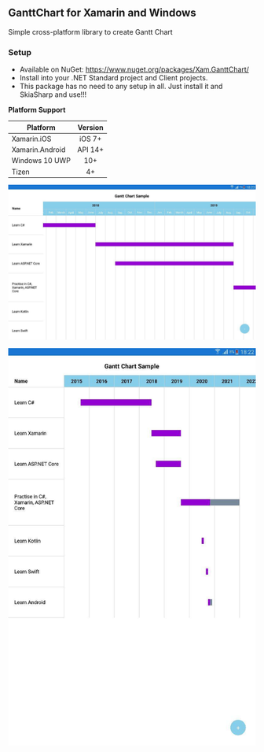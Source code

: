 ## GanttChart for Xamarin and Windows
Simple cross-platform library to create Gantt Chart


### Setup
* Available on NuGet: https://www.nuget.org/packages/Xam.GanttChart/
* Install into your .NET Standard project and Client projects.
* This package has no need to any setup in all. Just install it and SkiaSharp and use!!!


**Platform Support**

|Platform|Version|
| ------------------- | :------------------: |
|Xamarin.iOS|iOS 7+|
|Xamarin.Android|API 14+|
|Windows 10 UWP|10+|
|Tizen|4+|

![icon1](https://github.com/mak100un/GanttChart/blob/main/img/gantt_1.jpg)

![icon2](https://github.com/mak100un/GanttChart/blob/main/img/gantt_2.jpg)
